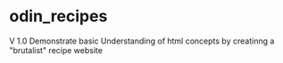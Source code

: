 # odin_recipes 

V 1.0 Demonstrate basic Understanding of html concepts by creatinng a "brutalist" recipe website